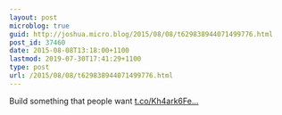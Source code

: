 ```yaml
---
layout: post
microblog: true
guid: http://joshua.micro.blog/2015/08/08/t629838944071499776.html
post_id: 37460
date: 2015-08-08T13:18:00+1100
lastmod: 2019-07-30T17:41:29+1100
type: post
url: /2015/08/08/t629838944071499776.html
---
```

Build something that people want [t.co/Kh4ark6Fe...](http://t.co/Kh4ark6Fex)
